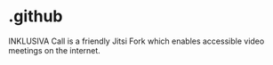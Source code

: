 # .github
INKLUSIVA Call is a friendly Jitsi Fork which enables accessible video meetings on the internet.
